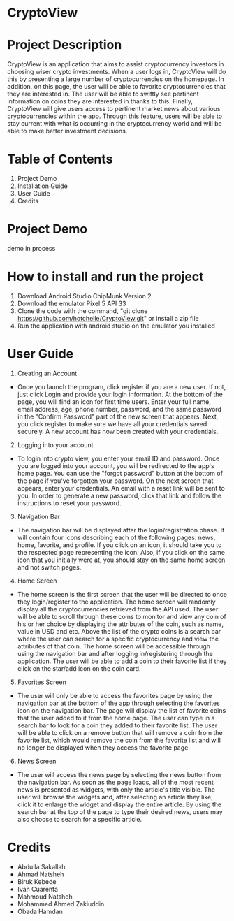 # CryptoView

# Project Description
CryptoView is an application that aims to assist cryptocurrency investors in choosing wiser crypto investments. When a user logs in, CryptoView will do this by presenting a large number of cryptocurrencies on the homepage. In addition, on this page, the user will be able to favorite cryptocurrencies that they are interested in. The user will be able to swiftly see pertinent information on coins they are interested in thanks to this. Finally, CryptoView will give users
access to pertinent market news about various cryptocurrencies within the app. Through this feature, users will be able to stay current with what is occurring in the cryptocurrency world and will be able to make better investment decisions.

# Table of Contents
1. Project Demo <br>
2. Installation Guide <br>
3. User Guide <br>
4. Credits <br>

# Project Demo
demo in process

# How to install and run the project
1. Download Android Studio ChipMunk Version 2
2. Download the emulator Pixel 5 API 33
3. Clone the code with the command, "git clone https://github.com/hotchelle/CryptoView.git" or install a zip file
4. Run the application with android studio on the emulator you installed

# User Guide
1. Creating an Account
  - Once you launch the program, click register if you are a new user. If not, just click Login and provide your login information. At the bottom of the page, you will find an icon for first time users. Enter your full name, email address, age, phone number, password, and the same password in the "Confirm Password" part of the new screen that appears. Next, you click register to make sure we have all your credentials saved securely. A new account has now been created with your credentials.

2. Logging into your account
  - To login into crypto view, you enter your email ID and password. Once you are logged into your account, you will be redirected to the app's home page. You can use the "forgot password" button at the bottom of the page if you've forgotten your password. On the next screen that appears, enter your credentials. An email with a reset link will be sent to you. In order to generate a new password, click that link and follow the instructions to reset your password.

3. Navigation Bar
  - The navigation bar will be displayed after the login/registration phase. It will contain four icons describing each of the following pages: news, home, favorite, and profile. If you click on an icon, it should take you to the respected page representing the icon. Also, if you click on the same icon that you initially were at, you should stay on the same home screen and not switch pages.

4. Home Screen
  - The home screen is the first screen that the user will be directed to once they login/register to the application. The home screen will randomly display all the cryptocurrencies retrieved from the API used. The user will be able to scroll through these coins to monitor and view any coin of his or her choice by displaying the attributes of the coin, such as name, value in USD and etc. Above the list of the crypto coins is a search bar where the user can search for a specific cryptocurrency and view the attributes of that coin. The home screen will be accessible through using the navigation bar and after logging in/registering through the application. The user will be able to add a coin to their favorite list if they click on the star/add icon on the coin card.

5. Favorites Screen
  - The user will only be able to access the favorites page by using the navigation bar at the bottom of the app through selecting the favorites icon on the navigation bar. The page will display the list of favorite coins that the user added to it from the home page. The user can type in a search bar to look for a coin they added to their favorite list. The user will be able to click on a remove button that will remove a coin from the favorite list, which would remove the coin from the favorite list and will no longer be displayed when they access the favorite page.

6. News Screen
  - The user will access the news page by selecting the news button from the navigation bar. As soon as the page loads, all of the most recent news is presented as widgets, with only the article's title visible. The user will browse the widgets and, after selecting an article they like, click it to enlarge the widget and display the entire article. By using the search bar at the top of the page to type their desired news, users may also choose to search for a specific article.
  
# Credits
- Abdulla Sakallah
- Ahmad Natsheh
- Biruk Kebede
- Ivan Cuarenta
- Mahmoud Natsheh
- Mohammed Ahmed Zakiuddin
- Obada Hamdan




